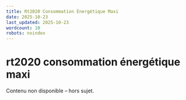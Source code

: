 ```yaml
---
title: Rt2020 Consommation Énergétique Maxi
date: 2025-10-23
last_updated: 2025-10-23
wordcount: 10
robots: noindex
---
```


# rt2020 consommation énergétique maxi

Contenu non disponible – hors sujet.